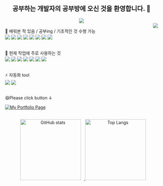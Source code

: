 <!--
**Ajstudying/Ajstudying** is a ✨ _special_ ✨ repository because its `README.md` (this file) appears on your GitHub profile.
헤더
![header](https://capsule-render.vercel.app/api?type=soft&text=welcome!&color=0:f7f5f5,100:f4bbbb)
위젯
[![Anurag's GitHub stats](https://github-readme-stats.vercel.app/api?username=Ajstudying)](https://github.com/anuraghazra/github-readme-stats)

Here are some ideas to get you started:
<img src="https://img.shields.io/badge/스택이름-색상코드?style=flat-square&logo=로고명&logoColor=로고색"/>
- 🔭 I’m currently working on ...
- 🌱 I’m currently learning ...
- 👯 I’m looking to collaborate on ...
- 🤔 I’m looking for help with ...
- 💬 Ask me about ...
- 📫 How to reach me: ...
- 😄 Pronouns: ...
- ⚡ Fun fact: ...
-->

<div align="center">
  <h2>공부하는 개발자의 공부방에 오신 것을 환영합니다. 👋</h2>
  <img src="https://capsule-render.vercel.app/api?type=soft&text=welcome!&color=0:f7f5f5,100:f4bbbb" />
</div>
<div align="right">
  <a href="https://hits.seeyoufarm.com">
    <img src="https://hits.seeyoufarm.com/api/count/incr/badge.svg?url=https%3A%2F%2Fgithub.com%2FAjstudying&count_bg=%23F5CCCE&title_bg=%2325292E&icon=jabber.svg&icon_color=%23E7E7E7&title=hits&edge_flat=false"/>
  </a>
</div>
🌱 배워본 적 있음 / 공부ing / 기초적인 것 수행 가능 <br> 
<div>
<img vertical align="center" src="https://img.shields.io/badge/JAVA-007396?style=flat-square&logo=java&logoColor=white"> <img vertical align="center" src="https://img.shields.io/badge/springboot-6DB33F?style=flat-square&logo=springboot&logoColor=white"/> <img vertical align="center" src="https://img.shields.io/badge/kotlin-7F52FF?style=flat-square&logo=springboot&logoColor=white"/> <img vertical align="center" src="https://img.shields.io/badge/mysql-4479A1?style=flat-square&logo=mysql&logoColor=white"/> <img vertical align="center" src="https://img.shields.io/badge/mariadb-003545?style=flat-square&logo=mariadb&logoColor=white"/> <img vertical align="center" src="https://img.shields.io/badge/redis-FF4438?style=flat-square&logo=redis&logoColor=white"/> <img vertical align="center" src="https://img.shields.io/badge/rabbitmq-FF6600?style=flat-square&logo=rabbitmq&logoColor=white"/> <img vertical align="center" src="https://img.shields.io/badge/amazonwebservices-232F3E?style=flat-square&logo=amazonwebservices&logoColor=white"/> </div>
<br>
<br>
🔭 현재 작업에 주로 사용하는 것 <br> 
<div>
<img vertical align="center" src="https://img.shields.io/badge/Javascript-F7DF1E?style=flat-square&logo=Javascript&logoColor=black"/> <img vertical align="center" src="https://img.shields.io/badge/React-61DAFB?style=flat-square&logo=react&logoColor=black"/> <img vertical align="center" src="https://img.shields.io/badge/Typescript-3178C6?style=flat-square&logo=Typescript&logoColor=white"/> <img vertical align="center" src="https://img.shields.io/badge/Vite-646CFF?style=flat-square&logo=Vite&logoColor=white"/> <img vertical align="center" src="https://img.shields.io/badge/styledcomponents-DB7093?style=flat-square&logo=styledcomponents&logoColor=black"/> <img vertical align="center" src="https://img.shields.io/badge/tailwindcss-06B6D4?style=flat-square&logo=tailwindcss&logoColor=black"/> <img vertical align="center" src="https://img.shields.io/badge/uipath-FA4616?style=flat-square&logo=uipath&logoColor=black"/> </div>
<br>
<br>
⚡ 자동화 tool <br>
<div>
<img vertical align="center" src="https://img.shields.io/badge/uipath-FA4616?style=flat-square&logo=uipath&logoColor=black"/> <img vertical align="center" src="https://img.shields.io/badge/AutomationAnywhere-d6562a?style=flat-square&logo=AutomationAnywhere&logoColor=white"> </div>
<br>
<br>
😄Please click button ↓

[![My Portfolio Page](https://img.shields.io/badge/My_Portfolio_Page-007bff?style=for-the-badge&logo=github)](https://ajstudying.github.io/portfolio/)
<br>
<br>
<div vertical align="center">
    <a href="https://github.com/anuraghazra/github-readme-stats">
      <img src="https://github-readme-stats.vercel.app/api?username=Ajstudying&show_icons=true" alt="GitHub stats" height="200" hspace="10" />
    </a>
    <a href="https://github.com/anuraghazra/github-readme-stats">
      <img src="https://github-readme-stats.vercel.app/api/top-langs/?username=Ajstudying&layout=donut" alt="Top Langs" height="200" />
    </a>
</div>



